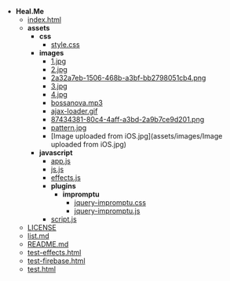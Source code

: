 - __Heal.Me__
  - [index.html](index.html)
  - __assets__
    - __css__
      - [style.css](assets/css/style.css)
    - __images__
      - [1.jpg](assets/images/1.jpg)
      - [2.jpg](assets/images/2.jpg)
      - [2a32a7eb-1506-468b-a3bf-bb2798051cb4.png](assets/images/2a32a7eb-1506-468b-a3bf-bb2798051cb4.png)
      - [3.jpg](assets/images/3.jpg)
      - [4.jpg](assets/images/4.jpg)
      - [bossanova.mp3](assets/images/bossanova.mp3)
      - [ajax-loader.gif](assets/images/ajax-loader.gif)
      - [87434381-80c4-4aff-a3bd-2a9b7ce9d201.png](assets/images/87434381-80c4-4aff-a3bd-2a9b7ce9d201.png)
      - [pattern.jpg](assets/images/pattern.jpg)
      - [Image uploaded from iOS.jpg](assets/images/Image uploaded from iOS.jpg)
    - __javascript__
      - [app.js](assets/javascript/app.js)
      - [js.js](assets/javascript/js.js)
      - [effects.js](assets/javascript/effects.js)
      - __plugins__
        - __impromptu__
          - [jquery-impromptu.css](assets/javascript/plugins/impromptu/jquery-impromptu.css)
          - [jquery-impromptu.js](assets/javascript/plugins/impromptu/jquery-impromptu.js)
      - [script.js](assets/javascript/script.js)
  - [LICENSE](LICENSE)
  - [list.md](list.md)
  - [README.md](README.md)
  - [test-effects.html](test-effects.html)
  - [test-firebase.html](test-firebase.html)
  - [test.html](test.html)

